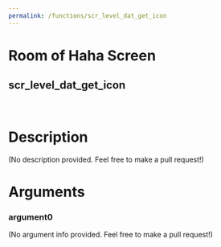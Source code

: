 ```yaml
---
permalink: /functions/scr_level_dat_get_icon
---
```

# Room of Haha Screen  
## scr_level_dat_get_icon  
&nbsp;  
# Description  
(No description provided. Feel free to make a pull request!) 
&nbsp;  
# Arguments
### argument0
(No argument info provided. Feel free to make a pull request!)
&nbsp;  


